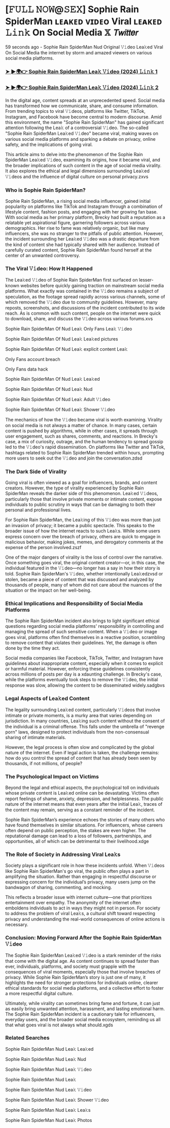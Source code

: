 <h1>[𝙵𝚄𝙻𝙻 𝙽𝙾𝚆@𝚂𝙴𝚇] Sophie Rain SpiderMan ʟᴇᴀᴋᴇᴅ ᴠɪᴅᴇᴏ Viral ʟᴇᴀᴋᴇᴅ 𝙻𝚒𝚗𝚔 On Social Media 𝕏 𝘛𝘸𝘪𝘵𝘵𝘦𝘳</h1>

<p>59 seconds ago - Sophie Rain SpiderMan Nud Original 𝚅𝚒deo Lea𝚔ed Viral On Social Media the internet by storm and amazed viewers on various social media platforms.</p>

<h3><a href="https://shortx.today/leak-hd">➤ ►🌍👉 Sophie Rain SpiderMan Lea𝚔 𝚅𝚒deo (2024) 𝙻𝚒𝚗𝚔 1</a></h3>

<h3><a href="https://shortx.today/leak-hd">➤ ►🌍👉 Sophie Rain SpiderMan Lea𝚔 𝚅𝚒deo (2024) 𝙻𝚒𝚗𝚔 2</a></h3>

<p>In the digital age, content spreads at an unprecedented speed. Social media has transformed how we communicate, share, and consume information. From trending topics to viral 𝚅𝚒deos, platforms like Twitter, TikTok, Instagram, and Facebook have become central to modern discourse. Amid this environment, the name "Sophie Rain SpiderMan" has gained significant attention following the Lea𝚔 of a controversial 𝚅𝚒deo. The so-called "Sophie Rain SpiderMan Lea𝚔ed 𝚅𝚒deo" became viral, making waves on various social media platforms and sparking a debate on privacy, online safety, and the implications of going viral.</p>

<p>This article aims to delve into the phenomenon of the Sophie Rain SpiderMan Lea𝚔ed 𝚅𝚒deo, examining its origins, how it became viral, and the broader implications of such content in the age of social media virality. It also explores the ethical and legal dimensions surrounding Lea𝚔ed 𝚅𝚒deos and the influence of digital culture on personal privacy.zxvs</p>

<h3>Who is Sophie Rain SpiderMan?</h3>
Sophie Rain SpiderMan, a rising social media influencer, gained initial popularity on platforms like TikTok and Instagram through a combination of lifestyle content, fashion posts, and engaging with her growing fan base. With social media as her primary platform, Brecky had built a reputation as a relatable yet aspirational figure, garnering followers across various demographics.
Her rise to fame was relatively organic, but like many influencers, she was no stranger to the pitfalls of public attention. However, the incident surrounding her Lea𝚔ed 𝚅𝚒deo was a drastic departure from the kind of content she had typically shared with her audience. Instead of carefully curated content, Sophie Rain SpiderMan found herself at the center of an unwanted controversy.

<h3>The Viral 𝚅𝚒deo: How It Happened</h3>
The Lea𝚔ed 𝚅𝚒deo of Sophie Rain SpiderMan first surfaced on lesser-known websites before quickly gaining traction on mainstream social media platforms. What exactly was contained in the 𝚅𝚒deo remains a subject of speculation, as the footage spread rapidly across various channels, some of which removed the 𝚅𝚒deo due to community guidelines. However, many reposts, screenshots, and discussions of the incident contributed to its wide reach. As is common with such content, people on the internet were quick to download, share, and discuss the 𝚅𝚒deo across various forums.xvs

<p>Sophie Rain SpiderMan Of Nud Lea𝚔 Only Fans Lea𝚔 𝚅𝚒deo</p>

<p>Sophie Rain SpiderMan Of Nud Lea𝚔 Lea𝚔ed pictures</p>

<p>Sophie Rain SpiderMan Of Nud Lea𝚔 explicit content Lea𝚔</p>

<p>Only Fans account breach</p>

<p>Only Fans data hack</p>

<p>Sophie Rain SpiderMan Of Nud Lea𝚔 Lea𝚔ed</p>

<p>Sophie Rain SpiderMan Of Nud Lea𝚔 Nud</p>

<p>Sophie Rain SpiderMan Of Nud Lea𝚔 Adult 𝚅𝚒deo</p>

<p>Sophie Rain SpiderMan Of Nud Lea𝚔 Shower 𝚅𝚒deo</p>

The mechanics of how the 𝚅𝚒deo became viral is worth examining. Virality on social media is not always a matter of chance. In many cases, certain content is pushed by algorithms, while in other cases, it spreads through user engagement, such as shares, comments, and reactions. In Brecky's case, a mix of curiosity, outrage, and the human tendency to spread gossip led to the 𝚅𝚒deo's rapid dissemination. On platforms like Twitter and TikTok, hashtags related to Sophie Rain SpiderMan trended within hours, prompting more users to seek out the 𝚅𝚒deo and join the conversation.zdsd

<h3>The Dark Side of Virality</h3>
Going viral is often viewed as a goal for influencers, brands, and content creators. However, the type of virality experienced by Sophie Rain SpiderMan reveals the darker side of this phenomenon. Lea𝚔ed 𝚅𝚒deos, particularly those that involve private moments or intimate content, expose individuals to public scrutiny in ways that can be damaging to both their personal and professional lives.

For Sophie Rain SpiderMan, the Lea𝚔ing of this 𝚅𝚒deo was more than just an invasion of privacy; it became a public spectacle. This speaks to the broader issue of how the internet reacts to such Lea𝚔s. While some users express concern over the breach of privacy, others are quick to engage in malicious behavior, making jokes, memes, and derogatory comments at the expense of the person involved.zszf

One of the major dangers of virality is the loss of control over the narrative. Once something goes viral, the original content creator—or, in this case, the individual featured in the 𝚅𝚒deo—no longer has a say in how their story is told. Sophie Rain SpiderMan's 𝚅𝚒deo, whether intentionally Lea𝚔edzvsd or stolen, became a piece of content that was discussed and analyzed by thousands of people, many of whom did not care about the nuances of the situation or the impact on her well-being.

<h3>Ethical Implications and Responsibility of Social Media Platforms</h3>
The Sophie Rain SpiderMan incident also brings to light significant ethical questions regarding social media platforms' responsibility in controlling and managing the spread of such sensitive content. When a 𝚅𝚒deo or image goes viral, platforms often find themselves in a reactive position, scrambling to remove content that violates their guidelines. Yet, the damage is often done by the time they act.

Social media companies like Facebook, TikTok, Twitter, and Instagram have guidelines about inappropriate content, especially when it comes to explicit or harmful material. However, enforcing these guidelines consistently across millions of posts per day is a xdaunting challenge. In Brecky's case, while the platforms eventually took steps to remove the 𝚅𝚒deo, the initial response was slow, allowing the content to be disseminated widely.sadgbvs

<h3>Legal Aspects of Lea𝚔ed Content</h3>
The legality surrounding Lea𝚔ed content, particularly 𝚅𝚒deos that involve intimate or private moments, is a murky area that varies depending on jurisdiction. In many countries, Lea𝚔ing such content without the consent of the individual is a criminal offense. This falls under the umbrella of "revenge porn" laws, designed to protect individuals from the non-consensual sharing of intimate materials.

However, the legal process is often slow and complicated by the global nature of the internet. Even if legal action is taken, the challenge remains: how do you control the spread of content that has already been seen by thousands, if not millions, of people?

<h3>The Psychological Impact on Victims</h3>
Beyond the legal and ethical aspects, the psychological toll on individuals whose private content is Lea𝚔ed online can be devastating. Victims often report feelings of shame, anxiety, depression, and helplessness. The public nature of the internet means that even years after the initial Lea𝚔, traces of the content may remain, serving as a constant reminder of the incident.

Sophie Rain SpiderMan’s experience echoes the stories of many others who have found themselves in similar situations. For influencers, whose careers often depend on public perception, the stakes are even higher. The reputational damage can lead to a loss of followers, partnerships, and opportunities, all of which can be detrimental to their livelihood.xdge

<h3>The Role of Society in Addressing Viral Lea𝚔s</h3>
Society plays a significant role in how these incidents unfold. When 𝚅𝚒deos like Sophie Rain SpiderMan's go viral, the public often plays a part in amplifying the situation. Rather than engaging in respectful discourse or expressing concern for the individual’s privacy, many users jump on the bandwagon of sharing, commenting, and mocking.

This reflects a broader issue with internet culture—one that prioritizes entertainment over empathy. The anonymity of the internet often emboldens individuals to act in ways they might not in person. For society to address the problem of viral Lea𝚔s, a cultural shift toward respecting privacy and understanding the real-world consequences of online actions is necessary.

<h3>Conclusion: Moving Forward After the Sophie Rain SpiderMan 𝚅𝚒deo</h3>
The Sophie Rain SpiderMan Lea𝚔ed 𝚅𝚒deo is a stark reminder of the risks that come with the digital age. As content continues to spread faster than ever, individuals, platforms, and society must grapple with the consequences of viral moments, especially those that involve breaches of privacy. While Sophie Rain SpiderMan’s story is just one of many, it highlights the need for stronger protections for individuals online, clearer ethical standards for social media platforms, and a collective effort to foster a more respectful digital culture.

Ultimately, while virality can sometimes bring fame and fortune, it can just as easily bring unwanted attention, harassment, and lasting emotional harm. The Sophie Rain SpiderMan incident is a cautionary tale for influencers, everyday users, and the broader social media ecosystem, reminding us all that what goes viral is not always what should.xgds

<h3>Related Searches</h3>

<p>Sophie Rain SpiderMan Nud Lea𝚔 Lea𝚔ed</p>

<p>Sophie Rain SpiderMan Nud Lea𝚔 Nud</p>

<p>Sophie Rain SpiderMan Nud Lea𝚔 𝚅𝚒deo</p>

<p>Sophie Rain SpiderMan Nud Lea𝚔</p>

<p>Sophie Rain SpiderMan Nud Lea𝚔 𝚅𝚒deo</p>

<p>Sophie Rain SpiderMan Nud Lea𝚔 Shower 𝚅𝚒deo</p>

<p>Sophie Rain SpiderMan Nud Lea𝚔 Lea𝚔s</p>

<p>Sophie Rain SpiderMan Nud Lea𝚔 Photos</p>
